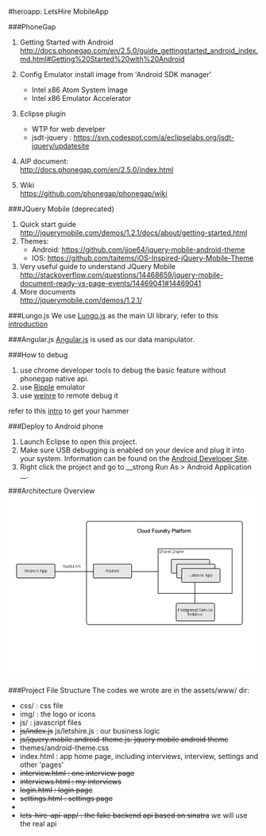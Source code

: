 #heroapp: LetsHire MobileApp

###PhoneGap
1. Getting Started with Android  
     http://docs.phonegap.com/en/2.5.0/guide_gettingstarted_android_index.md.html#Getting%20Started%20with%20Android
2. Config Emulator
	install image from 'Android SDK manager'
	* Intel x86 Atom System Image
	* Intel x86 Emulator Accelerator
	
3. 	Eclipse plugin
	* WTP for web develper
	* jsdt-jquery : https://svn.codespot.com/a/eclipselabs.org/jsdt-jquery/updatesite
4. 	AIP document:   
	http://docs.phonegap.com/en/2.5.0/index.html
5. 	Wiki  
	https://github.com/phonegap/phonegap/wiki

###JQuery Mobile (deprecated)
1. Quick start guide  
	http://jquerymobile.com/demos/1.2.1/docs/about/getting-started.html
2. Themes:
	*  Android: https://github.com/jjoe64/jquery-mobile-android-theme
	*  IOS: https://github.com/taitems/iOS-Inspired-jQuery-Mobile-Theme
3. Very useful guide to understand JQuery Mobile  
	http://stackoverflow.com/questions/14468659/jquery-mobile-document-ready-vs-page-events/14469041#14469041
4. More documents  
	http://jquerymobile.com/demos/1.2.1/

###Lungo.js
We use [Lungo.js](http://lungo.tapquo.com/) as the main UI library, refer to this [introduction](http://lungo.tapquo.com/howto/prototype/)

###Angular.js
[Angular.js](http://angularjs.org/) is used as our data manipulator.

###How to debug
1. use chrome developer tools to debug the basic feature without phonegap native api.
2. use [Ripple](https://chrome.google.com/webstore/detail/ripple-emulator-beta/geelfhphabnejjhdalkjhgipohgpdnoc?hl=en) emulator
3. use [weinre](http://people.apache.org/~pmuellr/weinre/docs/latest/Home.html) to remote debug it

refer to this [intro](https://github.com/phonegap/phonegap/wiki/Debugging-in-PhoneGap) to get your hammer

###Deploy to Android phone
1. Launch Eclipse to open this project.
2. Make sure USB debugging is enabled on your device and plug it into your system. Information can be found on the [Android Developer Site](http://developer.android.com/tools/device.html).
3. Right click the project and go to __strong Run As > Android Application __.

###Architecture Overview
![Image](architecture.png?raw=true)

###Project File Structure
The codes we wrote are in the assets/www/ dir:

* css/ : css file
* img/	: the logo or icons
* js/	: javascript files
* ~~js/index.js~~ js/letshire.js : our business logic
* ~~js/jquery.mobile.android-theme.js: jquery mobile android theme~~
* themes/android-theme.css
* index.html : app home page, including interviews, interview, settings and other 'pages'
* ~~interview.html : one interview page~~ 
* ~~interviews.html : my interviews~~
* ~~login.html : login page~~
* ~~settings.html : settings page~~
*   
* ~~lets-hire-api-app/ : the fake backend api based on sinatra~~ we will use the real api 
